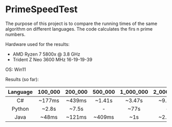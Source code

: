 # PrimeSpeedTest

The purpose of this project is to compare the running times of the same algorithm on different languages. The code calculates the firs n prime numbers.

Hardware used for the results:
 - AMD Ryzen 7 5800x @ 3.8 GHz
 - Trident Z Neo 3600 MHz 16-19-19-39

OS: Win11

Results (so far):

Language | 100_000 | 200_000 | 500_000 | 1_000_000 | 2_000_000 | 5_000_000 | 10_000_000 | 20_000_000 | 50_000_000
:-------:|:-------:|:-------:|:-------:|:---------:|:---------:|:---------:|:----------:|:----------:|:----------:
C#       |~177ms   |~439ms   |~1.41s   |~3.47s     |~9.01s     |~33.05s    |-           |-           |-
Python   |~2.8s    |~7.5s    |-        |~77s       |-          |-          |-           |-           |-
Java     |~48ms    |~121ms   |~409ms   |~1s        |~2.72s     |~9.94s     |~26.77ms    |-           |-
